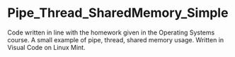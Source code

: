 # Pipe_Thread_SharedMemory_Simple
Code written in line with the homework given in the Operating Systems course. A small example of pipe, thread, shared memory usage. Written in Visual Code on Linux Mint.
